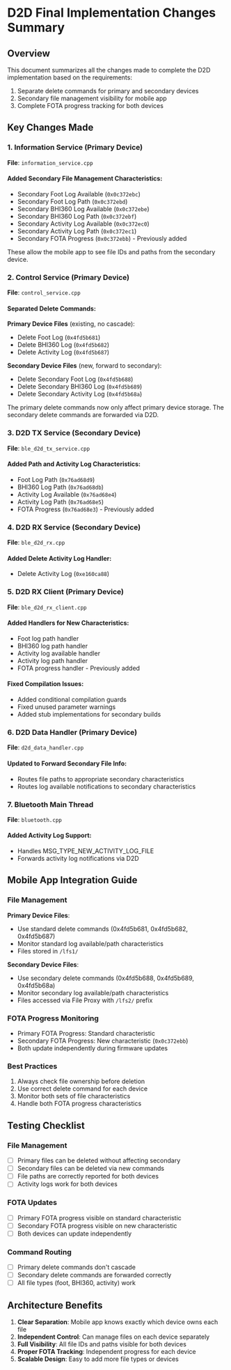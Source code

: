 # D2D Final Implementation Changes Summary

## Overview
This document summarizes all the changes made to complete the D2D implementation based on the requirements:
1. Separate delete commands for primary and secondary devices
2. Secondary file management visibility for mobile app
3. Complete FOTA progress tracking for both devices

## Key Changes Made

### 1. Information Service (Primary Device)
**File**: `information_service.cpp`

#### Added Secondary File Management Characteristics:
- Secondary Foot Log Available (`0x0c372ebc`)
- Secondary Foot Log Path (`0x0c372ebd`)
- Secondary BHI360 Log Available (`0x0c372ebe`)
- Secondary BHI360 Log Path (`0x0c372ebf`)
- Secondary Activity Log Available (`0x0c372ec0`)
- Secondary Activity Log Path (`0x0c372ec1`)
- Secondary FOTA Progress (`0x0c372ebb`) - Previously added

These allow the mobile app to see file IDs and paths from the secondary device.

### 2. Control Service (Primary Device)
**File**: `control_service.cpp`

#### Separated Delete Commands:
**Primary Device Files** (existing, no cascade):
- Delete Foot Log (`0x4fd5b681`)
- Delete BHI360 Log (`0x4fd5b682`)
- Delete Activity Log (`0x4fd5b687`)

**Secondary Device Files** (new, forward to secondary):
- Delete Secondary Foot Log (`0x4fd5b688`)
- Delete Secondary BHI360 Log (`0x4fd5b689`)
- Delete Secondary Activity Log (`0x4fd5b68a`)

The primary delete commands now only affect primary device storage. The secondary delete commands are forwarded via D2D.

### 3. D2D TX Service (Secondary Device)
**File**: `ble_d2d_tx_service.cpp`

#### Added Path and Activity Log Characteristics:
- Foot Log Path (`0x76ad68d9`)
- BHI360 Log Path (`0x76ad68db`)
- Activity Log Available (`0x76ad68e4`)
- Activity Log Path (`0x76ad68e5`)
- FOTA Progress (`0x76ad68e3`) - Previously added

### 4. D2D RX Service (Secondary Device)
**File**: `ble_d2d_rx.cpp`

#### Added Delete Activity Log Handler:
- Delete Activity Log (`0xe160ca88`)

### 5. D2D RX Client (Primary Device)
**File**: `ble_d2d_rx_client.cpp`

#### Added Handlers for New Characteristics:
- Foot log path handler
- BHI360 log path handler
- Activity log available handler
- Activity log path handler
- FOTA progress handler - Previously added

#### Fixed Compilation Issues:
- Added conditional compilation guards
- Fixed unused parameter warnings
- Added stub implementations for secondary builds

### 6. D2D Data Handler (Primary Device)
**File**: `d2d_data_handler.cpp`

#### Updated to Forward Secondary File Info:
- Routes file paths to appropriate secondary characteristics
- Routes log available notifications to secondary characteristics

### 7. Bluetooth Main Thread
**File**: `bluetooth.cpp`

#### Added Activity Log Support:
- Handles MSG_TYPE_NEW_ACTIVITY_LOG_FILE
- Forwards activity log notifications via D2D

## Mobile App Integration Guide

### File Management
**Primary Device Files**:
- Use standard delete commands (0x4fd5b681, 0x4fd5b682, 0x4fd5b687)
- Monitor standard log available/path characteristics
- Files stored in `/lfs1/`

**Secondary Device Files**:
- Use secondary delete commands (0x4fd5b688, 0x4fd5b689, 0x4fd5b68a)
- Monitor secondary log available/path characteristics
- Files accessed via File Proxy with `/lfs2/` prefix

### FOTA Progress Monitoring
- Primary FOTA Progress: Standard characteristic
- Secondary FOTA Progress: New characteristic (`0x0c372ebb`)
- Both update independently during firmware updates

### Best Practices
1. Always check file ownership before deletion
2. Use correct delete command for each device
3. Monitor both sets of file characteristics
4. Handle both FOTA progress characteristics

## Testing Checklist

### File Management
- [ ] Primary files can be deleted without affecting secondary
- [ ] Secondary files can be deleted via new commands
- [ ] File paths are correctly reported for both devices
- [ ] Activity logs work for both devices

### FOTA Updates
- [ ] Primary FOTA progress visible on standard characteristic
- [ ] Secondary FOTA progress visible on new characteristic
- [ ] Both devices can update independently

### Command Routing
- [ ] Primary delete commands don't cascade
- [ ] Secondary delete commands are forwarded correctly
- [ ] All file types (foot, BHI360, activity) work

## Architecture Benefits

1. **Clear Separation**: Mobile app knows exactly which device owns each file
2. **Independent Control**: Can manage files on each device separately
3. **Full Visibility**: All file IDs and paths visible for both devices
4. **Proper FOTA Tracking**: Independent progress for each device
5. **Scalable Design**: Easy to add more file types or devices